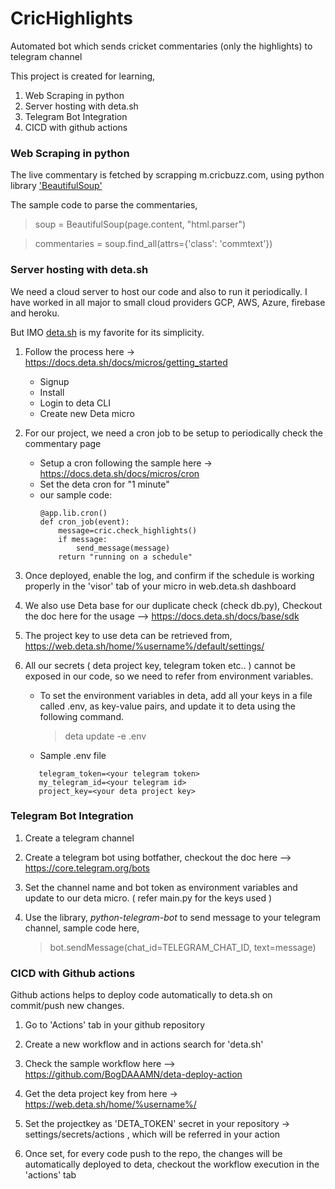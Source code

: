 # CricHighlights
Automated bot which sends cricket commentaries (only the highlights) to telegram channel

This project is created for learning,

1. Web Scraping in python
2. Server hosting with deta.sh
3. Telegram Bot Integration
4. CICD with github actions


### Web Scraping in python

The live commentary is fetched by scrapping m.cricbuzz.com, using python library ['BeautifulSoup'](https://beautiful-soup-4.readthedocs.io/en/latest/ "'BeautifulSoup'")

The sample code to parse the commentaries,

> soup = BeautifulSoup(page.content, "html.parser")

> commentaries = soup.find_all(attrs={'class': 'commtext'})

### Server hosting with deta.sh

We need a cloud server to host our code and also to run it periodically. 
I have worked in all major to small cloud providers GCP, AWS, Azure, firebase and heroku.

But IMO [deta.sh](https://deta.sh "deta.sh") is my favorite for its simplicity. 

1.  Follow the process here -> https://docs.deta.sh/docs/micros/getting_started 
	- Signup 
	- Install 
	- Login to deta CLI
	- Create new Deta micro
2. For our project, we need a cron job to be setup to periodically check the commentary page
	- Setup a cron following the sample here -> https://docs.deta.sh/docs/micros/cron
	- Set the deta cron for "1 minute"
	- our sample code:
		```
		@app.lib.cron()
		def cron_job(event):
			message=cric.check_highlights()
			if message:
				send_message(message)
			return "running on a schedule"
		```
3. Once deployed, enable the log, and confirm if the schedule is working properly in the 'visor' tab of your micro in web.deta.sh dashboard


4. We also use Deta base for our duplicate check (check db.py),  Checkout the doc here for the usage --> https://docs.deta.sh/docs/base/sdk


5. The project key to use deta can be retrieved from,
     https://web.deta.sh/home/%username%/default/settings/


6. All our secrets ( deta project key, telegram token etc.. ) cannot be exposed in our code, so we need to refer from environment variables.
   - To set the environment variables in deta, add all your keys in a file called .env,  as key-value pairs, and update it to deta using the following command.

       > deta update -e .env

   - Sample .env file

	```
	   telegram_token=<your telegram token>
	   my_telegram_id=<your telegram id>
	   project_key=<your deta project key>
	
	```


### Telegram Bot Integration

1. Create a telegram channel

2. Create a telegram bot using botfather, checkout the doc here --> https://core.telegram.org/bots 

3. Set the channel name and bot token as environment variables and update to our deta micro. ( refer main.py for the keys used )

4. Use the library, *python-telegram-bot* to send message to your telegram channel, 
   sample code here,
   
	> bot.sendMessage(chat_id=TELEGRAM_CHAT_ID, text=message) 




### CICD with Github actions

Github actions helps to deploy code automatically to deta.sh on commit/push new changes.

1. Go to 'Actions' tab in your github repository

2. Create a new workflow and in actions search for 'deta.sh' 

3. Check the sample workflow here --> https://github.com/BogDAAAMN/deta-deploy-action

4. Get the deta project key from here -> https://web.deta.sh/home/%username%/

5. Set the projectkey as 'DETA_TOKEN' secret in your repository -> settings/secrets/actions , which will be referred in your action

6. Once set, for every code push to the repo, the changes will be automatically deployed to deta, checkout the workflow execution in the 'actions' tab 
